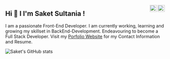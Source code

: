 <a href="https://twitter.com/SaketSultania" target="_blank" rel="nofollow"><img align="right" alt="Saket's Twitter" width="22px" color="white" src="https://cdn.jsdelivr.net/npm/simple-icons@v3/icons/twitter.svg" /></a><a href="https://www.linkedin.com/in/saket-sultania" target="_blank" rel="nofollow"><img align="right" alt="Saket's Linkdein" width="22px" src="https://cdn.jsdelivr.net/npm/simple-icons@v3/icons/linkedin.svg" /></a>

## Hi 👋 I I'm Saket Sultania !
I am a passionate Front-End Developer. I am currently working, learning and growing my skillset in BackEnd-Development. Endeavouring to become a Full Stack Developer. Visit my [Porfolio Website](https://saketsultania-tech.netlify.app/) for my Contact Information and Resume.

<img alt="Saket's GitHub stats" align="center" src="https://github-readme-stats.vercel.app/api?username=SAKET03&hide_border=true&hide_title=true&show_icons=true&theme=dark&hide=stars,prs">

